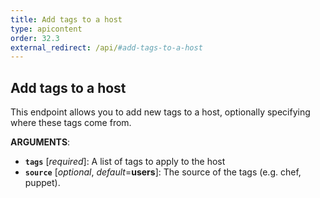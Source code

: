 ```yaml
---
title: Add tags to a host
type: apicontent
order: 32.3
external_redirect: /api/#add-tags-to-a-host
---
```


## Add tags to a host

This endpoint allows you to add new tags to a host, optionally specifying where these tags come from.

**ARGUMENTS**:

* **`tags`** [*required*]:
    A list of tags to apply to the host
* **`source`** [*optional*, *default*=**users**]:
    The source of the tags (e.g. chef, puppet).


